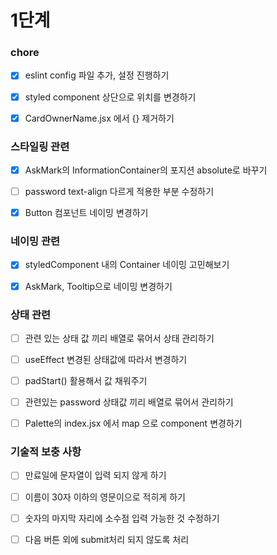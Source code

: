 # 1단계

### chore

- [x] eslint config 파일 추가, 설정 진행하기

- [x] styled component 상단으로 위치를 변경하기

- [x] CardOwnerName.jsx 에서 {} 제거하기

### 스타일링 관련

- [x] AskMark의 InformationContainer의 포지션 absolute로 바꾸기

- [ ] password text-align 다르게 적용한 부분 수정하기

- [x] Button 컴포넌트 네이밍 변경하기

### 네이밍 관련

- [x] styledComponent 내의 Container 네이밍 고민해보기

- [x] AskMark, Tooltip으로 네이밍 변경하기

### 상태 관련

- [ ] 관련 있는 상태 값 끼리 배열로 묶어서 상태 관리하기

- [ ] useEffect 변경된 상태값에 따라서 변경하기

- [ ] padStart() 활용해서 값 채워주기

- [ ] 관련있는 password 상태값 끼리 배열로 묶어서 관리하기

- [ ] Palette의 index.jsx 에서 map 으로 component 변경하기

### 기술적 보충 사항

- [ ] 만료일에 문자열이 입력 되지 않게 하기

- [ ] 이름이 30자 이하의 영문이으로 적히게 하기

- [ ] 숫자의 마지막 자리에 소수점 입력 가능한 것 수정하기

- [ ] 다음 버튼 외에 submit처리 되지 않도록 처리
